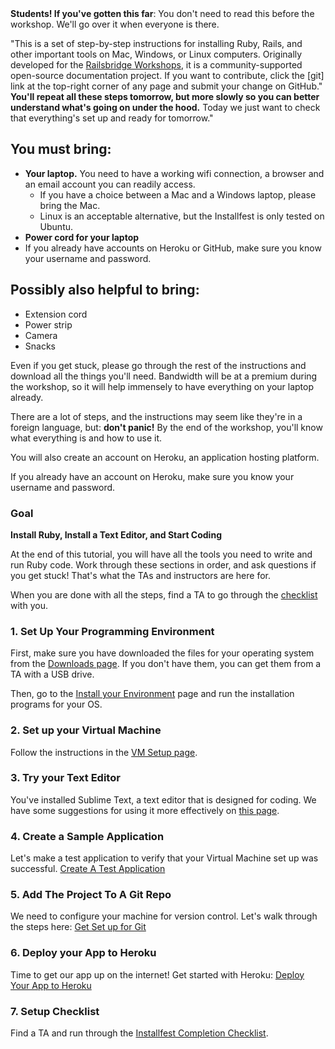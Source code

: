 <div class="alert alert-info">
<strong>Students! If you've gotten this far</strong>: You don't need to read this before the workshop. We'll go over it when everyone is there.
</div>

 "This is a set of step-by-step instructions for installing Ruby, Rails, and other important tools on Mac, Windows, or Linux computers. Originally developed for the [Railsbridge Workshops](http://railsbridge.org), it is a community-supported open-source documentation project. If you want to contribute, click the [git] link at the top-right corner of any page and submit your change on GitHub."
**You'll repeat all these steps tomorrow, but more slowly so you can better understand what's going on under the hood.** Today we just want to check that everything's set up and ready for tomorrow."

## You must bring:

* **Your laptop.** You need to have a working wifi connection, a browser and an email account you can readily access.
  * If you have a choice between a Mac and a Windows laptop, please bring the Mac.
  * Linux is an acceptable alternative, but the Installfest is only tested on Ubuntu.
* **Power cord for your laptop**
* If you already have accounts on Heroku or GitHub, make sure you know your username and password.

## Possibly also helpful to bring:

* Extension cord
* Power strip
* Camera
* Snacks

Even if you get stuck, please go through the rest of the instructions and download all the things you'll need. Bandwidth will be at a premium during the workshop, so it will help immensely to have everything on your laptop already.

There are a lot of steps, and the instructions may seem like they're in a foreign language, but: **don't panic!** By the end of the workshop, you'll know what everything is and how to use it.

You will also create an account on Heroku, an application hosting platform.

If you already have an account on Heroku, make sure you know your username and password.


### Goal

**Install Ruby, Install a Text Editor, and Start Coding**

At the end of this tutorial, you will have all the tools you need to write and
run Ruby code. Work through these sections in order, and ask questions if you
get stuck! That's what the TAs and instructors are here for.

When you are done with all the steps, find a TA to go through the
[checklist] with you.

[checklist]: /installfest/checklist

### 1. Set Up Your Programming Environment

First, make sure you have downloaded the files for your operating system from
the <a href="/downloads">Downloads page</a>. If you don't have them, you can get them
from a TA with a USB drive.

Then, go to the [Install your Environment](/installfest/install_environment) page
and run the installation programs for your OS.

### 2. Set up your Virtual Machine

Follow the instructions in the [VM Setup page](set_up_virtual_machine).

### 3. Try your Text Editor

You've installed Sublime Text, a text editor that is designed for coding. We have some suggestions
for using it more effectively on [this page](install_a_text_editor).

### 4. Create a Sample Application

Let's make a test application to verify that your Virtual Machine set up was successful.
<a href="/installfest/create_a_rails_app">Create A Test Application</a>

### 5. Add The Project To A Git Repo

We need to configure your machine for version control. Let's walk through the steps here: <a href="/installfest/add_the_project_to_a_git_repo">Get Set up for Git</a>

### 6. Deploy your App to Heroku

Time to get our app up on the internet! Get started with Heroku: <a href="/installfest/deploying_to_heroku">Deploy Your App to Heroku</a>

### 7. Setup Checklist

Find a TA and run through the
[Installfest Completion Checklist](checklist).
